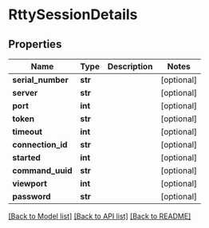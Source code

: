 # RttySessionDetails


## Properties
Name | Type | Description | Notes
------------ | ------------- | ------------- | -------------
**serial_number** | **str** |  | [optional] 
**server** | **str** |  | [optional] 
**port** | **int** |  | [optional] 
**token** | **str** |  | [optional] 
**timeout** | **int** |  | [optional] 
**connection_id** | **str** |  | [optional] 
**started** | **int** |  | [optional] 
**command_uuid** | **str** |  | [optional] 
**viewport** | **int** |  | [optional] 
**password** | **str** |  | [optional] 

[[Back to Model list]](../README.md#documentation-for-models) [[Back to API list]](../README.md#documentation-for-api-endpoints) [[Back to README]](../README.md)



